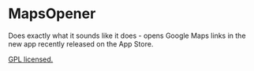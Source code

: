 # MapsOpener
Does exactly what it sounds like it does - opens Google Maps links in the new app recently released on the App Store.

[GPL licensed.](http://hbang.ws/s/gpl)
